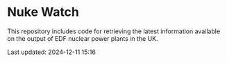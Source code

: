 # Nuke Watch

This repository includes code for retrieving the latest information available on the output of EDF nuclear power plants in the UK.

Last updated: 2024-12-11 15:16